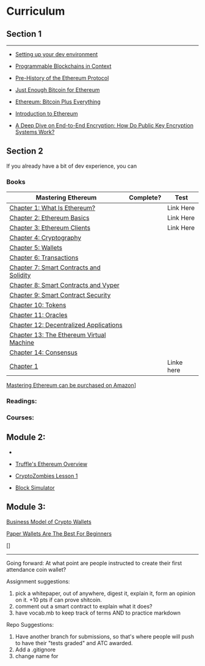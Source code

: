 # Curriculum

## Section 1



---

- [Setting up your dev environment](module-1.md)

- [Programmable Blockchains in Context](https://media.consensys.net/programmable-blockchains-in-context-ethereum-s-future-cd8451eb421e)

- [Pre-History of the Ethereum Protocol](https://vitalik.ca/2017-09-15-prehistory.html)

- [Just Enough Bitcoin for Ethereum](https://media.consensys.net/time-sure-does-fly-ed4518792679)

- [Ethereum: Bitcoin Plus Everything](https://media.consensys.net/time-sure-does-fly-ed4518792679)

- [Introduction to Ethereum](https://github.com/ethereum/wiki/wiki/Ethereum-introduction)

- [A Deep Dive on End-to-End Encryption: How Do Public Key Encryption Systems Work?](https://ssd.eff.org/en/module/deep-dive-end-end-encryption-how-do-public-key-encryption-systems-work)


## Section 2

If you already have a bit of dev experience, you can

### Books

| Mastering Ethereum | Complete? | Test |
|----|----|----|
| [Chapter 1: What Is Ethereum?](https://github.com/ethereumbook/ethereumbook/blob/develop/01what-is.asciidoc) | | Link Here |
| [Chapter 2: Ethereum Basics](https://github.com/ethereumbook/ethereumbook/blob/develop/02intro.asciidoc)| | Link Here |
| [Chapter 3: Ethereum Clients](https://github.com/ethereumbook/ethereumbook/blob/develop/03clients.asciidoc)| | Link Here|
| [Chapter 4: Cryptography](https://github.com/ethereumbook/ethereumbook/blob/develop/04keys-addresses.asciidoc) | | |  
| [Chapter 5: Wallets](https://github.com/ethereumbook/ethereumbook/blob/develop/05wallets.asciidoc) | | |  
| [Chapter 6: Transactions](https://github.com/ethereumbook/ethereumbook/blob/develop/06transactions.asciidoc) | | |  
| [Chapter 7: Smart Contracts and Solidity](https://github.com/ethereumbook/ethereumbook/blob/develop/07smart-contracts-solidity.asciidoc) | | |  
| [Chapter 8: Smart Contracts and Vyper](https://github.com/ethereumbook/ethereumbook/blob/develop/08smart-contracts-vyper.asciidoc) | | |  
| [Chapter 9: Smart Contract Security](https://github.com/ethereumbook/ethereumbook/blob/develop/09smart-contracts-security.asciidoc) | | |  
| [Chapter 10: Tokens](https://github.com/ethereumbook/ethereumbook/blob/develop/10tokens.asciidoc) | | |  
| [Chapter 11: Oracles](https://github.com/ethereumbook/ethereumbook/blob/develop/11oracles.asciidoc) | | |  
| [Chapter 12: Decentralized Applications](https://github.com/ethereumbook/ethereumbook/blob/develop/12dapps.asciidoc) | | |  
| [Chapter 13: The Ethereum Virtual Machine](https://github.com/ethereumbook/ethereumbook/blob/develop/13evm.asciidoc) | | |  
| [Chapter 14: Consensus](https://github.com/ethereumbook/ethereumbook/blob/develop/14consensus.asciidoc) | | |  
| [Chapter 1]() | | Linke here|  

[Mastering Ethereum can be purchased on Amazon](https://www.amazon.com/Mastering-Ethereum-Building-Smart-Contracts/dp/1491971940)]

### Readings:


### Courses:

## Module 2:

-

- [Truffle's Ethereum Overview](https://truffleframework.com/tutorials/ethereum-overview)

- [CryptoZombies Lesson 1](https://cryptozombies.io/en/lesson/1)

- [Block Simulator](https://anders.com/blockchain/block.html)


## Module 3:



  [Business Model of Crypto Wallets](https://hackernoon.com/the-business-model-of-crypto-wallets-89aeed8322dc)

  [Paper Wallets Are The Best For Beginners](https://medium.com/crypto-currently/paper-wallets-are-best-for-beginners-61c31d931cce)

  []

---

Going forward:
At what point are people instructed to create their first attendance coin wallet?

Assignment suggestions:
1. pick a whitepaper, out of anywhere, digest it, explain it, form an opinion on it. +10 pts if can prove shitcoin.
2. comment out a smart contract to explain what it does?
3. have vocab.mb to keep track of terms AND to practice markdown

Repo Suggestions:
1. Have another branch for submissions, so that's where people will push to have their "tests graded" and ATC awarded.
2. Add a .gitignore
3. change name for
